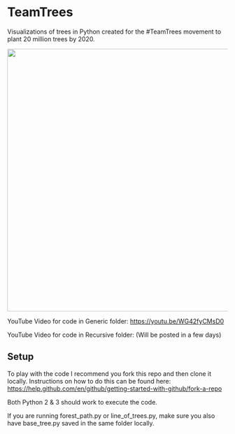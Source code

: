 # TeamTrees
Visualizations of trees in Python created for the #TeamTrees movement to plant 20 million trees by 2020.

<img src="tree_drawing.gif" width="600">

YouTube Video for code in Generic folder: https://youtu.be/WG42fyCMsD0

YouTube Video for code in Recursive folder: (Will be posted in a few days)

## Setup

To play with the code I recommend you fork this repo and then clone it locally. Instructions on how to do this can be found here: https://help.github.com/en/github/getting-started-with-github/fork-a-repo

Both Python 2 & 3 should work to execute the code. 

If you are running forest_path.py or line_of_trees.py, make sure you also have base_tree.py saved in the same folder locally.
